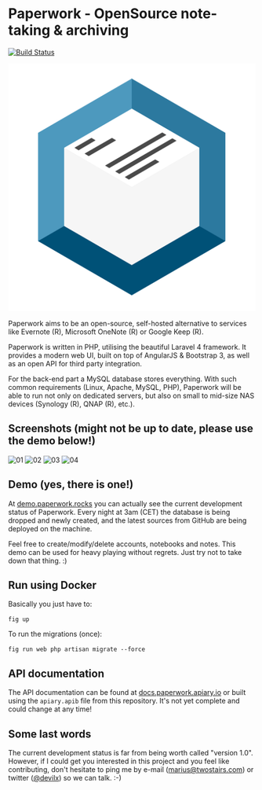Paperwork - OpenSource note-taking & archiving
==============================================
[![Build Status](https://travis-ci.org/twostairs/paperwork.svg?branch=master)](https://travis-ci.org/twostairs/paperwork)

![paperwork-logo](paperwork-logo.png)

Paperwork aims to be an open-source, self-hosted alternative to services like Evernote (R), Microsoft OneNote (R) or Google Keep (R).

Paperwork is written in PHP, utilising the beautiful Laravel 4 framework. It provides a modern web UI, built on top of AngularJS & Bootstrap 3, as well as an open API for third party integration.

For the back-end part a MySQL database stores everything. With such common requirements (Linux, Apache, MySQL, PHP), Paperwork will be able to run not only on dedicated servers, but also on small to mid-size NAS devices (Synology (R), QNAP (R), etc.).

## Screenshots (might not be up to date, please use the demo below!)

![01](https://raw.githubusercontent.com/twostairs/paperwork/gh-pages/images/screenshots/01.png)
![02](https://raw.githubusercontent.com/twostairs/paperwork/gh-pages/images/screenshots/02.png)
![03](https://raw.githubusercontent.com/twostairs/paperwork/gh-pages/images/screenshots/03.png)
![04](https://raw.githubusercontent.com/twostairs/paperwork/gh-pages/images/screenshots/04.png)

## Demo (yes, there is one!)

At [demo.paperwork.rocks](http://demo.paperwork.rocks) you can actually see the current development status of Paperwork. Every night at 3am (CET) the database is being dropped and newly created, and the latest sources from GitHub are being deployed on the machine.

Feel free to create/modify/delete accounts, notebooks and notes. This demo can be used for heavy playing without regrets. Just try not to take down that thing. :)

## Run using Docker

Basically you just have to:

    fig up

To run the migrations (once):

    fig run web php artisan migrate --force

## API documentation

The API documentation can be found at [docs.paperwork.apiary.io](http://docs.paperwork.apiary.io/) or built using the ``apiary.apib`` file from this repository. It's not yet complete and could change at any time!

## Some last words

The current development status is far from being worth called "version 1.0". However, if I could get you interested in this project and you feel like contributing, don't hesitate to ping me by e-mail ([marius@twostairs.com](mailto:marius@twostairs.com)) or twitter ([@devilx](https://twitter.com/devilx)) so we can talk. :-)
